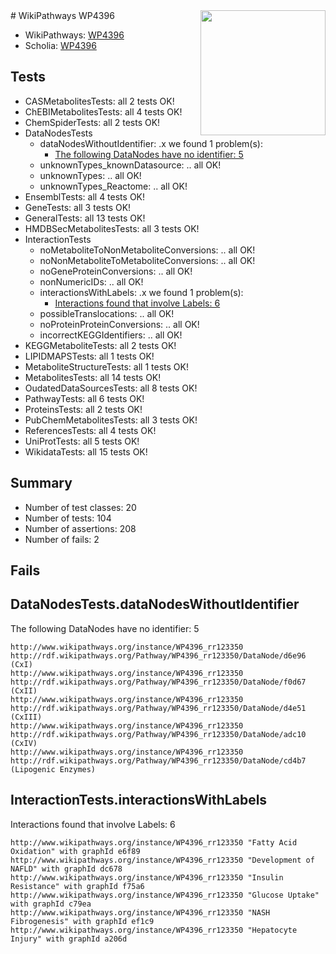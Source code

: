 <img style="float: right; width: 200px" src="https://upload.wikimedia.org/wikipedia/commons/thumb/8/83/Wplogo_with_text_500.png/640px-Wplogo_with_text_500.png" />
# WikiPathways WP4396

* WikiPathways: [WP4396](https://wikipathways.org/pathways/WP4396)
* Scholia: [WP4396](https://scholia.toolforge.org/wikipathways/WP4396)
## Tests
* CASMetabolitesTests: all 2 tests OK!
* ChEBIMetabolitesTests: all 4 tests OK!
* ChemSpiderTests: all 2 tests OK!
* DataNodesTests
    * dataNodesWithoutIdentifier: .x we found 1 problem(s):
        * [The following DataNodes have no identifier: 5](#d2d32fa4)
    * unknownTypes_knownDatasource: .. all OK!
    * unknownTypes: .. all OK!
    * unknownTypes_Reactome: .. all OK!
* EnsemblTests: all 4 tests OK!
* GeneTests: all 3 tests OK!
* GeneralTests: all 13 tests OK!
* HMDBSecMetabolitesTests: all 3 tests OK!
* InteractionTests
    * noMetaboliteToNonMetaboliteConversions: .. all OK!
    * noNonMetaboliteToMetaboliteConversions: .. all OK!
    * noGeneProteinConversions: .. all OK!
    * nonNumericIDs: .. all OK!
    * interactionsWithLabels: .x we found 1 problem(s):
        * [Interactions found that involve Labels: 6](#630d267d)
    * possibleTranslocations: .. all OK!
    * noProteinProteinConversions: .. all OK!
    * incorrectKEGGIdentifiers: .. all OK!
* KEGGMetaboliteTests: all 2 tests OK!
* LIPIDMAPSTests: all 1 tests OK!
* MetaboliteStructureTests: all 1 tests OK!
* MetabolitesTests: all 14 tests OK!
* OudatedDataSourcesTests: all 8 tests OK!
* PathwayTests: all 6 tests OK!
* ProteinsTests: all 2 tests OK!
* PubChemMetabolitesTests: all 3 tests OK!
* ReferencesTests: all 4 tests OK!
* UniProtTests: all 5 tests OK!
* WikidataTests: all 15 tests OK!


## Summary

* Number of test classes: 20
* Number of tests: 104
* Number of assertions: 208
* Number of fails: 2

## Fails

<a name="d2d32fa4" />

## DataNodesTests.dataNodesWithoutIdentifier

The following DataNodes have no identifier: 5
```
http://www.wikipathways.org/instance/WP4396_rr123350 http://rdf.wikipathways.org/Pathway/WP4396_rr123350/DataNode/d6e96 (CxI)
http://www.wikipathways.org/instance/WP4396_rr123350 http://rdf.wikipathways.org/Pathway/WP4396_rr123350/DataNode/f0d67 (CxII)
http://www.wikipathways.org/instance/WP4396_rr123350 http://rdf.wikipathways.org/Pathway/WP4396_rr123350/DataNode/d4e51 (CxIII)
http://www.wikipathways.org/instance/WP4396_rr123350 http://rdf.wikipathways.org/Pathway/WP4396_rr123350/DataNode/adc10 (CxIV)
http://www.wikipathways.org/instance/WP4396_rr123350 http://rdf.wikipathways.org/Pathway/WP4396_rr123350/DataNode/cd4b7 (Lipogenic Enzymes)
```

<a name="630d267d" />

## InteractionTests.interactionsWithLabels

Interactions found that involve Labels: 6
```
http://www.wikipathways.org/instance/WP4396_rr123350 "Fatty Acid Oxidation" with graphId e6f89
http://www.wikipathways.org/instance/WP4396_rr123350 "Development of NAFLD" with graphId dc678
http://www.wikipathways.org/instance/WP4396_rr123350 "Insulin Resistance" with graphId f75a6
http://www.wikipathways.org/instance/WP4396_rr123350 "Glucose Uptake" with graphId c79ea
http://www.wikipathways.org/instance/WP4396_rr123350 "NASH
Fibrogenesis" with graphId ef1c9
http://www.wikipathways.org/instance/WP4396_rr123350 "Hepatocyte Injury" with graphId a206d
```


